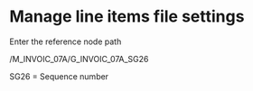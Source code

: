 # Manage line items file settings


Enter the reference node path

/M_INVOIC_07A/G_INVOIC_07A_SG26

SG26 = Sequence number